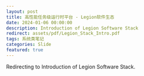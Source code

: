 ```yaml
---
layout: post
title: 高性能任务级运行时平台 - Legion软件生态
date: 2024-01-06 00:00:00
description: Introduction of Legion Software Stack
redirect: assets/pdf/Legion_Stack_Intro.pdf
tags: 系统类笔记
categories: Slide
featured: true
---
```


Redirecting to Introduction of Legion Software Stack.
